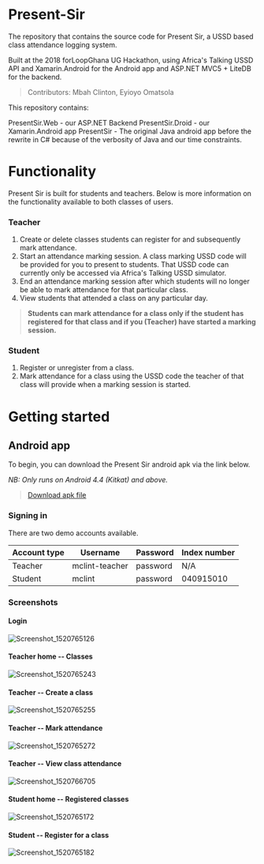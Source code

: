 # Present-Sir

The repository that contains the source code for Present Sir, a USSD based class attendance logging system.

Built at the 2018 forLoopGhana UG Hackathon, using Africa's Talking USSD API and Xamarin.Android for the Android app and ASP.NET MVC5 + LiteDB for the backend.

> Contributors: Mbah Clinton, Eyioyo Omatsola

This repository contains:

PresentSir.Web - our ASP.NET Backend
PresentSir.Droid - our Xamarin.Android app
PresentSir - The original Java android app before the rewrite in C# because of the verbosity of Java and our time constraints.

# Functionality

Present Sir is built for students and teachers. Below is more information on the functionality available to both classes of users.

### Teacher

1.  Create or delete classes students can register for and subsequently mark attendance.
2.  Start an attendance marking session. A class marking USSD code will be provided for you to present to students. That USSD code can currently only be accessed via Africa's Talking USSD simulator.
3.  End an attendance marking session after which students will no longer be able to mark attendance for that particular class.
4.  View students that attended a class on any particular day.

> **Students can mark attendance for a class only if the student has registered for that class and if you (Teacher) have started a marking session.**

### Student

1.  Register or unregister from a class.
2.  Mark attendance for a class using the USSD code the teacher of that class will provide when a marking session is started.

# Getting started

## Android app

To begin, you can download the Present Sir android apk via the link below.

_NB: Only runs on Android 4.4 (Kitkat) and above._

> [Download apk file](https://drive.google.com/open?id=1XzqR9Dvq62W937nKrzF-pSXbBeGCYAyd)

### Signing in

There are two demo accounts available.

| Account type | Username       | Password | Index number |
| ------------ | -------------- | -------- | ------------ |
| Teacher      | mclint-teacher | password | N/A          |
| Student      | mclint         | password | 040915010    |

### Screenshots

#### Login

<img src="https://preview.ibb.co/kmRAoS/Screenshot_1520765126.png" alt="Screenshot_1520765126" border="0">

#### Teacher home -- Classes

<img src="https://preview.ibb.co/fRRkoS/Screenshot_1520765243.png" alt="Screenshot_1520765243" border="0">

#### Teacher -- Create a class

<img src="https://preview.ibb.co/kDhfNn/Screenshot_1520765255.png" alt="Screenshot_1520765255" border="0">

#### Teacher -- Mark attendance

<img src="https://preview.ibb.co/dY0BTS/Screenshot_1520765272.png" alt="Screenshot_1520765272" border="0">

#### Teacher -- View class attendance

<img src="https://preview.ibb.co/fuA6v7/Screenshot_1520766705.png" alt="Screenshot_1520766705" border="0">

#### Student home -- Registered classes

<img src="https://preview.ibb.co/ijYn2n/Screenshot_1520765172.png" alt="Screenshot_1520765172" border="0">

#### Student -- Register for a class

<img src="https://preview.ibb.co/fYb72n/Screenshot_1520765182.png" alt="Screenshot_1520765182" border="0">

